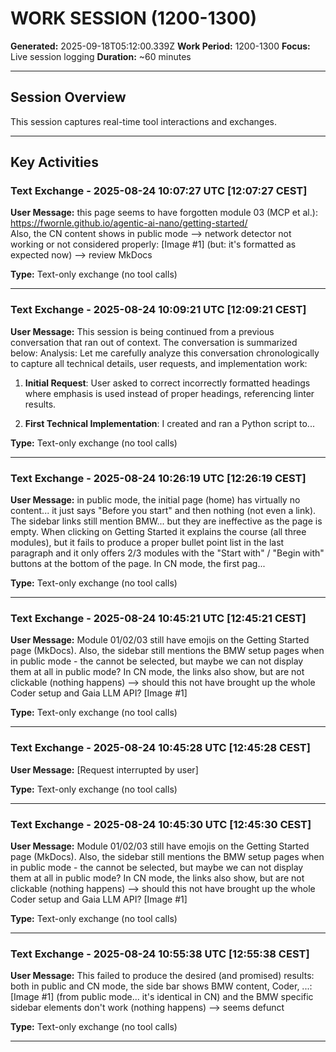 # WORK SESSION (1200-1300)

**Generated:** 2025-09-18T05:12:00.339Z
**Work Period:** 1200-1300
**Focus:** Live session logging
**Duration:** ~60 minutes

---

## Session Overview

This session captures real-time tool interactions and exchanges.

---

## Key Activities

### Text Exchange - 2025-08-24 10:07:27 UTC [12:07:27 CEST]

**User Message:** this page seems to have forgotten module 03 (MCP et al.): https://fwornle.github.io/agentic-ai-nano/getting-started/ \
Also, the CN content shows in public mode --> network detector not working or not considered properly: [Image #1] (but: it's formatted as expected now) --> review MkDocs

**Type:** Text-only exchange (no tool calls)

---

### Text Exchange - 2025-08-24 10:09:21 UTC [12:09:21 CEST]

**User Message:** This session is being continued from a previous conversation that ran out of context. The conversation is summarized below:
Analysis:
Let me carefully analyze this conversation chronologically to capture all technical details, user requests, and implementation work:

1. **Initial Request**: User asked to correct incorrectly formatted headings where emphasis is used instead of proper headings, referencing linter results.

2. **First Technical Implementation**: I created and ran a Python script to...

**Type:** Text-only exchange (no tool calls)

---

### Text Exchange - 2025-08-24 10:26:19 UTC [12:26:19 CEST]

**User Message:** in public mode, the initial page (home) has virtually no content... it just says "Before you start" and then nothing (not even a link). The sidebar links still mention BMW... but they are ineffective as the page is empty. When clicking on Getting Started it explains the course (all three modules), but it fails to produce a proper bullet point list in the last paragraph and it only offers 2/3 modules with the "Start with" / "Begin with" buttons at the bottom of the page. In CN mode, the first pag...

**Type:** Text-only exchange (no tool calls)

---

### Text Exchange - 2025-08-24 10:45:21 UTC [12:45:21 CEST]

**User Message:** Module 01/02/03 still have emojis on the Getting Started page (MkDocs). Also, the sidebar still mentions the BMW setup pages when in public mode - the cannot be selected, but maybe we can not display them at all in public mode? In CN mode, the links also show, but are not clickable (nothing happens) --> should this not have brought up the whole Coder setup and Gaia LLM API? [Image #1]

**Type:** Text-only exchange (no tool calls)

---

### Text Exchange - 2025-08-24 10:45:28 UTC [12:45:28 CEST]

**User Message:** [Request interrupted by user]

**Type:** Text-only exchange (no tool calls)

---

### Text Exchange - 2025-08-24 10:45:30 UTC [12:45:30 CEST]

**User Message:** Module 01/02/03 still have emojis on the Getting Started page (MkDocs). Also, the sidebar still mentions the BMW setup pages when in public mode - the cannot be selected, but maybe we can not display them at all in public mode? In CN mode, the links also show, but are not clickable (nothing happens) --> should this not have brought up the whole Coder setup and Gaia LLM API? [Image #1]

**Type:** Text-only exchange (no tool calls)

---

### Text Exchange - 2025-08-24 10:55:38 UTC [12:55:38 CEST]

**User Message:** This failed to produce the desired (and promised) results: both in public and CN mode, the side bar shows BMW content, Coder, ...: [Image #1] (from public mode... it's identical in CN) and the BMW specific sidebar elements don't work (nothing happens) --> seems defunct

**Type:** Text-only exchange (no tool calls)

---

